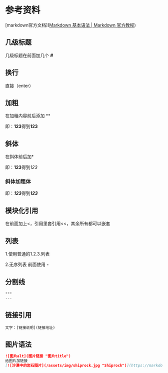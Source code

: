 # 参考资料

[markdown官方文档]([Markdown 基本语法 | Markdown 官方教程](https://markdown.com.cn/basic-syntax/))

## 几级标题

几级标题在前面加几个 **#**

## 换行

直接（enter）

## 加粗

在加粗内容前后添加 **

即：**123**得到**123**

## 斜体

在斜体前后加*

即：**123**得到*123*

### 斜体加粗体

即：***123***得到***123***

## 模块化引用

在前面加上<，引用里套引用<<，其余所有都可以嵌套

## 列表

1.使用普通的1.2.3.列表

2.无序列表 前面使用 **-**

## 分割线

```C
***
---
```

##  链接引用

```Plain
文字：[链接说明](链接地址)
```

## 图片语法

```Markdown
![图片alt](图片链接 "图片title")
给图片加链接
[![沙漠中的岩石图片](/assets/img/shiprock.jpg "Shiprock")](https://markdown.com.cn)
```